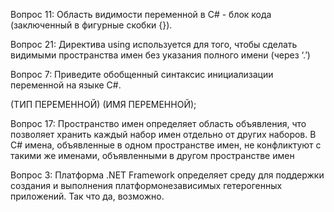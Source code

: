 




Вопрос 11:  Область видимости переменной в C# - блок кода (заключенный в
фигурные скобки {}).

Вопрос 21:  Директива using используется для того,  чтобы сделать видимыми пространства имен без
указания полного имени (через ‘.’)

Вопрос 7:   Приведите обобщенный синтаксис инициализации переменной на языке C#.

(ТИП ПЕРЕМЕННОЙ) (ИМЯ ПЕРЕМЕННОЙ);

Вопрос 17:  Пространство имен определяет область объявления, что позволяет
хранить каждый набор имен отдельно от других наборов. В С# имена,
объявленные в одном пространстве имен, не конфликтуют с такими же
именами, объявленными в другом пространстве имен

Вопрос 3: Платформа .NET Framework определяет среду для поддержки создания и
выполнения платформонезависимых гетерогенных приложений. Так что да, возможно.


